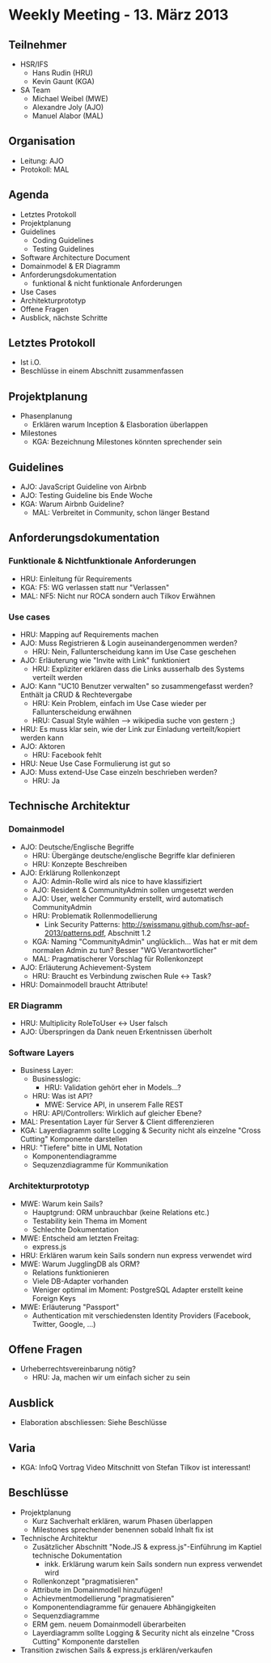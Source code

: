 # Weekly Meeting - 13. März 2013

## Teilnehmer
* HSR/IFS
	- Hans Rudin (HRU)
	- Kevin Gaunt (KGA)
* SA Team
	- Michael Weibel (MWE)
	- Alexandre Joly (AJO)
	- Manuel Alabor (MAL)

## Organisation
* Leitung: AJO
* Protokoll: MAL

## Agenda
* Letztes Protokoll
* Projektplanung
* Guidelines
	* Coding Guidelines
	* Testing Guidelines
* Software Architecture Document
* Domainmodel & ER Diagramm
* Anforderungsdokumentation
	* funktional & nicht funktionale Anforderungen
* Use Cases
* Architekturprototyp
* Offene Fragen
* Ausblick, nächste Schritte

## Letztes Protokoll
* Ist i.O.
* Beschlüsse in einem Abschnitt zusammenfassen

## Projektplanung
* Phasenplanung
	* Erklären warum Inception & Elasboration überlappen
* Milestones
	* KGA: Bezeichnung Milestones könnten sprechender sein

## Guidelines
* AJO: JavaScript Guideline von Airbnb
* AJO: Testing Guideline bis Ende Woche
* KGA: Warum Airbnb Guideline?
	* MAL: Verbreitet in Community, schon länger Bestand


## Anforderungsdokumentation
### Funktionale & Nichtfunktionale Anforderungen
* HRU: Einleitung für Requirements
* KGA: F5: WG verlassen statt nur "Verlassen"
* MAL: NF5: Nicht nur ROCA sondern auch Tilkov Erwähnen

### Use cases
* HRU: Mapping auf Requirements machen
* AJO: Muss Registrieren & Login auseinandergenommen werden?
	* HRU: Nein, Fallunterscheidung kann im Use Case geschehen
* AJO: Erläuterung wie "Invite with Link" funktioniert
	* HRU: Expliziter erklären dass die Links ausserhalb des Systems verteilt werden
* AJO: Kann "UC10 Benutzer verwalten" so zusammengefasst werden? Enthält ja CRUD & Rechtevergabe
	* HRU: Kein Problem, einfach im Use Case wieder per Fallunterscheidung erwähnen
	* HRU: Casual Style wählen --> wikipedia suche von gestern ;)
* HRU: Es muss klar sein, wie der Link zur Einladung verteilt/kopiert werden kann
* AJO: Aktoren
	* HRU: Facebook fehlt
* HRU: Neue Use Case Formulierung ist gut so
* AJO: Muss extend-Use Case einzeln beschrieben werden?
	* HRU: Ja


## Technische Architektur
### Domainmodel
* AJO: Deutsche/Englische Begriffe
	* HRU: Übergänge deutsche/englische Begriffe klar definieren
	* HRU: Konzepte Beschreiben
* AJO: Erklärung Rollenkonzept
	* AJO: Admin-Rolle wird als nice to have klassifiziert
	* AJO: Resident & CommunityAdmin sollen umgesetzt werden
	* AJO: User, welcher Community erstellt, wird automatisch CommunityAdmin
	* HRU: Problematik Rollenmodellierung
		* Link Security Patterns: http://swissmanu.github.com/hsr-apf-2013/patterns.pdf, Abschnitt 1.2
	* KGA: Naming "CommunityAdmin" unglücklich... Was hat er mit dem normalen Admin zu tun? Besser "WG Verantwortlicher"
	* MAL: Pragmatischerer Vorschlag für Rollenkonzept
* AJO: Erläuterung Achievement-System
	* HRU: Braucht es Verbindung zwischen Rule <-> Task?
* HRU: Domainmodell braucht Attribute!

### ER Diagramm
* HRU: Multiplicity RoleToUser <-> User falsch
* AJO: Überspringen da Dank neuen Erkentnissen überholt

### Software Layers
* Business Layer:
	* Businesslogic:
		* HRU: Validation gehört eher in Models...?
	* HRU: Was ist API?
		* MWE: Service API, in unserem Falle REST
	* HRU: API/Controllers: Wirklich auf gleicher Ebene?
* MAL: Presentation Layer für Server & Client differenzieren
* KGA: Layerdiagramm sollte Logging & Security nicht als einzelne "Cross Cutting" Komponente darstellen
* HRU: "Tiefere" bitte in UML Notation
	* Komponentendiagramme
	* Sequzenzdiagramme für Kommunikation

### Architekturprototyp
* MWE: Warum kein Sails?
	* Hauptgrund: ORM unbrauchbar (keine Relations etc.)
	* Testability kein Thema im Moment
	* Schlechte Dokumentation
* MWE: Entscheid am letzten Freitag:
	* express.js
* HRU: Erklären warum kein Sails sondern nun express verwendet wird
* MWE: Warum JugglingDB als ORM?
	* Relations funktionieren
	* Viele DB-Adapter vorhanden
	* Weniger optimal im Moment: PostgreSQL Adapter erstellt keine Foreign Keys
* MWE: Erläuterung "Passport"
	* Authentication mit verschiedensten Identity Providers (Facebook, Twitter, Google, ...)


## Offene Fragen
* Urheberrechtsvereinbarung nötig?
	* HRU: Ja, machen wir um einfach sicher zu sein

## Ausblick
* Elaboration abschliessen: Siehe Beschlüsse

## Varia
* KGA: InfoQ Vortrag Video Mitschnitt von Stefan Tilkov ist interessant!

## Beschlüsse
* Projektplanung
	* Kurz Sachverhalt erklären, warum Phasen überlappen
	* Milestones sprechender benennen sobald Inhalt fix ist
* Technische Architektur
	* Zusätzlicher Abschnitt "Node.JS & express.js"-Einführung im Kaptiel technische Dokumentation
		* inkk. Erklärung warum kein Sails sondern nun express verwendet wird
	* Rollenkonzept "pragmatisieren"
	* Attribute im Domainmodell hinzufügen!
	* Achievmentmodellierung "pragmatisieren"
	* Komponentendiagramme für genauere Abhängigkeiten
	* Sequenzdiagramme
	* ERM gem. neuem Domainmodell überarbeiten
	* Layerdiagramm sollte Logging & Security nicht als einzelne "Cross Cutting" Komponente darstellen
* Transition zwischen Sails & express.js erklären/verkaufen